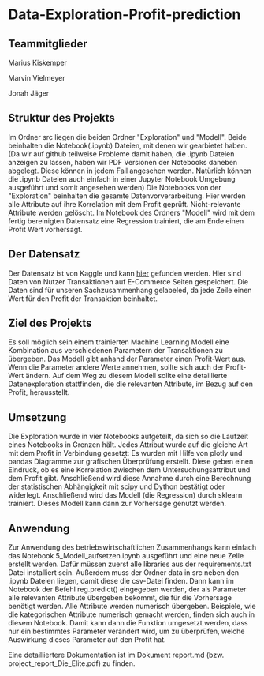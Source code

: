 # Data-Exploration-Profit-prediction

## Teammitglieder
Marius Kiskemper

Marvin Vielmeyer

Jonah Jäger

## Struktur des Projekts
Im Ordner src liegen die beiden Ordner "Exploration" und "Modell". Beide beinhalten die Notebook(.ipynb) Dateien, mit denen wir gearbietet haben. (Da wir auf github teilweise Probleme damit haben, die .ipynb Dateien anzeigen zu lassen, haben wir PDF Versionen der Notebooks daneben abgelegt. Diese können in jedem Fall angesehen werden. Natürlich können die .ipynb Dateien auch einfach in einer Jupyter Notebook Umgebung ausgeführt und somit angesehen werden)
Die Notebooks von der "Exploration" beinhalten die gesamte Datenvorverarbeitung. Hier werden alle Attribute auf ihre Korrelation mit dem Profit geprüft. Nicht-relevante Attribute werden gelöscht.
Im Notebook des Ordners "Modell" wird mit dem fertig bereinigten Datensatz eine Regression trainiert, die am Ende einen Profit Wert vorhersagt.

## Der Datensatz
Der Datensatz ist von Kaggle und kann [hier](https://www.kaggle.com/apoorvaappz/global-super-store-dataset "hier") gefunden werden. Hier sind Daten von Nutzer Transaktionen auf E-Commerce Seiten gespeichert. Die Daten sind für unseren Sachzusammenhang gelabeled, da jede Zeile einen Wert für den Profit der Transaktion beinhaltet.

## Ziel des Projekts
Es soll möglich sein einem trainierten Machine Learning Modell eine Kombination aus verschiedenen Parametern der Transaktionen zu übergeben. Das Modell gibt anhand der Parameter einen Profit-Wert aus. Wenn die Parameter andere Werte annehmen, sollte sich auch der Profit-Wert ändern. Auf dem Weg zu diesem Modell sollte eine detaillierte Datenexploration stattfinden, die die relevanten Attribute, im Bezug auf den Profit, herausstellt.

## Umsetzung
Die Exploration wurde in vier Notebooks aufgeteilt, da sich so die Laufzeit eines Notebooks in Grenzen hält. Jedes Attribut wurde auf die gleiche Art mit dem Profit in Verbindung gesetzt: Es wurden mit Hilfe von plotly und pandas Diagramme zur grafischen Überprüfung erstellt. Diese geben einen Eindruck, ob es eine Korrelation zwischen dem Untersuchungsattribut und dem Profit gibt. Anschließend wird diese Annahme durch eine Berechnung der statistischen Abhängigkeit mit scipy und Dython bestätigt oder widerlegt.
Anschließend wird das Modell (die Regression) durch sklearn trainiert. Dieses Modell kann dann zur Vorhersage genutzt werden.

## Anwendung
Zur Anwendung des betriebswirtschaftlichen Zusammenhangs kann einfach das Notebook 5_Modell_aufsetzen.ipynb ausgeführt und eine neue Zelle erstellt werden. Dafür müssen zuerst alle libraries aus der requirements.txt Datei installiert sein. Außerdem muss der Ordner data in src neben den .ipynb Dateien liegen, damit diese die csv-Datei finden. Dann kann im Notebook der Befehl reg.predict() eingegeben werden, der als Parameter alle relevanten Attribute übergeben bekommt, die für die Vorhersage benötigt werden. Alle Attribute werden numerisch übergeben. Beispiele, wie die kategorischen Attribute numerisch gemacht werden, finden sich auch in diesem Notebook. 
Damit kann dann die Funktion umgesetzt werden, dass nur ein bestimmtes Parameter verändert wird, um zu überprüfen, welche Auswirkung dieses Parameter auf den Profit hat.


Eine detailliertere Dokumentation ist im Dokument report.md (bzw. project_report_Die_Elite.pdf) zu finden.
